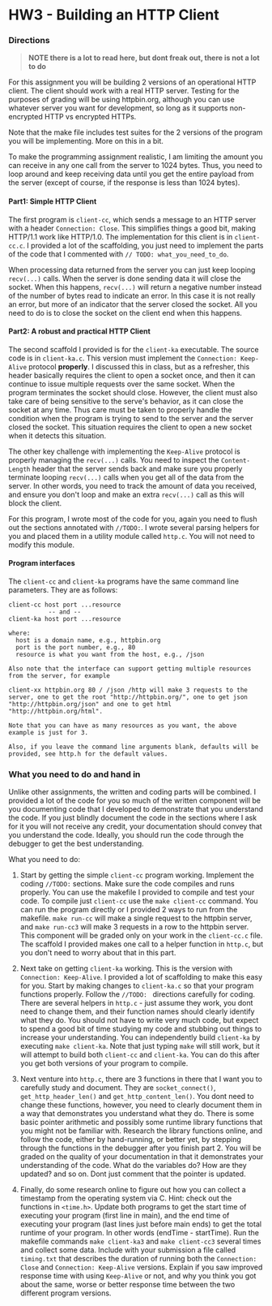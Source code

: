 # HW3 - Building an HTTP Client

### Directions

>**NOTE there is a lot to read here, but dont freak out, there is not a lot to do**

For this assignment you will be building 2 versions of an operational HTTP client.  The client should work with a real HTTP server. Testing for the purposes of grading will be using httpbin.org, although you can use whatever server you want for development, so long as it supports non-encrypted HTTP vs encrypted HTTPs.

Note that the make file includes test suites for the 2 versions of the program you will be implementing.  More on this in a bit.

To make the programming assignment realistic, I am limiting the amount you can receive in any one call from the server to 1024 bytes.  Thus, you need to loop around and keep receiving data until you get the entire payload from the server (except of course, if the response is less than 1024 bytes). 

#### Part1: Simple HTTP Client
The first program is `client-cc`, which sends a message to an HTTP server with a header `Connection: Close`.  This simplifies things a good bit, making HTTP/1.1 work like HTTP/1.0.  The implementation for this client is in `client-cc.c`.  I provided a lot of the scaffolding, you just need to implement the parts of the code that I commented with `// TODO: what_you_need_to_do`.

When processing data returned from the server you can just keep looping `recv(...)` calls.  When the server is done sending data it will close the socket.  When this happens, `recv(...)` will return a negative number instead of the number of bytes read to indicate an error. In this case it is not really an error, but more of an indicator that the server closed the socket.  All you need to do is to close the socket on the client end when this happens. 

#### Part2: A robust and practical HTTP Client
The second scaffold I provided is for the `client-ka` executable.  The source code is in `client-ka.c`.  This version must implement the `Connection: Keep-Alive` protocol **properly**.  I discussed this in class, but as a refresher, this header basically requires the client to open a socket once, and then it can continue to issue multiple requests over the same socket.  When the program terminates the socket should close.  However, the client must also take care of being sensitive to the serve's behavior, as it can close the socket at any time.  Thus care must be taken to properly handle the condition when the program is trying to send to the server and the server closed the socket.  This situation requires the client to open a new socket when it detects this situation. 

The other key challenge with implementing the `Keep-Alive` protocol is properly managing the `recv(...)` calls.  You need to inspect the `Content-Length` header that the server sends back and make sure you properly terminate looping `recv(...)` calls when you get all of the data from the server.  In other words, you need to track the amount of data you received, and ensure you don't loop and make an extra `recv(...)` call as this will block the client. 

For this program, I wrote most of the code for you, again you need to flush out the sections annotated with `//TODO:`. I wrote several parsing helpers for you and placed them in a utility module called `http.c`. You will not need to modify this module. 

#### Program interfaces
The `client-cc` and `client-ka` programs have the same command line parameters. They are as follows:

```
client-cc host port ...resource
           -- and --
client-ka host port ...resource

where: 
  host is a domain name, e.g., httpbin.org
  port is the port number, e.g., 80
  resource is what you want from the host, e.g., /json

Also note that the interface can support getting multiple resources from the server, for example

client-xx httpbin.org 80 / /json /http will make 3 requests to the server, one to get the root "http://httpbin.org/", one to get json "http://httpbin.org/json" and one to get html "http://httpbin.org/html".  

Note that you can have as many resources as you want, the above example is just for 3.

Also, if you leave the command line arguments blank, defaults will be provided, see http.h for the default values.
```

### What you need to do and hand in
Unlike other assignments, the written and coding parts will be combined.  I provided a lot of the code for you so much of the written component will be you documenting code that I developed to demonstrate that you understand the code.  If you just blindly document the code in the sections where I ask for it you will not receive any credit, your documentation should convey that you understand the code.  Ideally, you should run the code through the debugger to get the best understanding.

What you need to do:
1. Start by getting the simple `client-cc` program working.  Implement the coding `//TODO:` sections.  Make sure the code compiles and runs properly.  You can use the makefile I provided to compile and test your code.  To compile just `client-cc` use the `make client-cc` command.  You can run the program directly or I provided 2 ways to run from the makefile.  `make run-cc` will make a single request to the httpbin server, and `make run-cc3` will make 3 requests in a row to the httpbin server.  This component will be graded only on your work in the `client-cc.c` file. The scaffold I provided makes one call to a helper function in `http.c`, but you don't need to worry about that in this part. 

2. Next take on getting `client-ka` working.  This is the version with `Connection: Keep-Alive`.  I provided a lot of scaffolding to make this easy for you.  Start by making changes to `client-ka.c` so that your program functions properly.  Follow the `//TODO: ` directions carefully for coding.  There are several helpers in `http.c` - just assume they work, you dont need to change them, and their function names should clearly identify what they do.  You should not have to write very much code, but expect to spend a good bit of time studying my code and stubbing out things to increase your understanding. You can independently build `client-ka` by executing `make client-ka`. Note that just typing `make` will still work, but it will attempt to build both `client-cc` and `client-ka`.  You can do this after you get both versions of your program to compile. 

3. Next venture into `http.c`, there are 3 functions in there that I want you to carefully study and document.  They are `socket_connect()`, `get_http_header_len()` and `get_http_content_len()`.  You dont need to change these functions, however, you need to clearly document them in a way that demonstrates you understand what they do.  There is some basic pointer arithmetic and possibly some runtime library functions that you might not be familiar with.  Research the library functions online, and follow the code, either by hand-running, or better yet, by stepping through the functions in the debugger after you finish part 2.  You will be graded on the quality of your documentation in that it demonstrates your understanding of the code.  What do the variables do? How are they updated?  and so on.  Dont just comment that the pointer is updated. 

4. Finally, do some research online to figure out how you can collect a timestamp from the operating system via C.  Hint: check out the functions in `<time.h>`.  Update both programs to get the start time of executing your program (first line in main), and the end time of executing your program (last lines just before main ends) to get the total runtime of your program. In other words (endTime - startTime).  Run the makefile commands `make client-ka3` and `make client-cc3` several times and collect some data.  Include with your submission a file called `timing.txt` that describes the duration of running both the `Connection: Close` and `Connection: Keep-Alive` versions. Explain if you saw improved response time with using `Keep-Alive` or not, and why you think you got about the same, worse or better response time between the two different program versions.    
